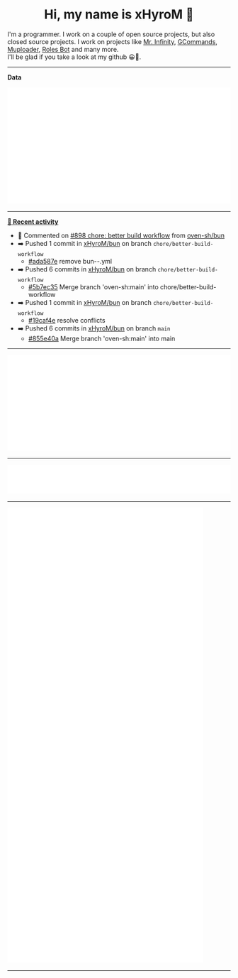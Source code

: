 <p align="center">
    <!-- <img src="https://avatars.githubusercontent.com/u/56601352" width="192" alt="hyro's pfp" /> -->
    <h1 align="center">Hi, my name is xHyroM 👋</h1>
</p>

I'm a programmer. I work on a couple of open source projects, but also closed source projects. I work on projects like [Mr. Infinity](https://discord.com/oauth2/authorize?client_id=720321585625694239&scope=bot%20applications.commands&permissions=8&redirect_uri=https://blobs.gq/imanager&prompt=consent&response_type=code), [GCommands](https://github.com/Garlic-Team/GCommands), [Muploader](https://github.com/xHyroM/Muploader), [Roles Bot](https://github.com/xHyroM/roles-bot) and many more.  
I'll be glad if you take a look at my github 😀👀.

___
**Data**

<img src="https://github.com/xHyroM/xHyroM/blob/master/.cache/base.svg">

___

**[📰 Recent activity](https://github.com/xHyroM)**
* 💬 Commented on [#898 chore: better build workflow](https://github.com/oven-sh/bun/issues/898) from [oven-sh/bun](https://github.com/oven-sh/bun)
* ➡️ Pushed 1 commit in [xHyroM/bun](https://github.com/xHyroM/bun) on branch `chore/better-build-workflow`
  * [#ada587e](https://github.com/xHyroM/bun/commit/ada587e) remove bun-*-*.yml
* ➡️ Pushed 6 commits in [xHyroM/bun](https://github.com/xHyroM/bun) on branch `chore/better-build-workflow`
  * [#5b7ec35](https://github.com/xHyroM/bun/commit/5b7ec35) Merge branch &#39;oven-sh:main&#39; into chore/better-build-workflow
* ➡️ Pushed 1 commit in [xHyroM/bun](https://github.com/xHyroM/bun) on branch `chore/better-build-workflow`
  * [#19caf4e](https://github.com/xHyroM/bun/commit/19caf4e) resolve conflicts
* ➡️ Pushed 6 commits in [xHyroM/bun](https://github.com/xHyroM/bun) on branch `main`
  * [#855e40a](https://github.com/xHyroM/bun/commit/855e40a) Merge branch &#39;oven-sh:main&#39; into main


___

<img src="https://github.com/xHyroM/xHyroM/blob/master/.cache/isocalendar.svg">

___

<img src="https://github.com/xHyroM/xHyroM/blob/master/.cache/languages.svg">

___

<img src="https://github.com/xHyroM/xHyroM/blob/master/.cache/achievements.svg">

___
